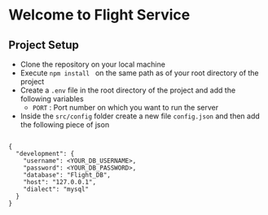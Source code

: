 # Welcome to Flight Service

## Project Setup

- Clone the repository on your local machine
- Execute `npm install ` on the same path as of your root directory of the project
- Create a `.env` file in the root directory of the project and add the following variables
  - `PORT` : Port number on which you want to run the server
- Inside the `src/config` folder create a new file `config.json` and then add the following piece of json 

```

{
  "development": {
    "username": <YOUR_DB_USERNAME>,
    "password": <YOUR_DB_PASSWORD>,
    "database": "Flight_DB",
    "host": "127.0.0.1",
    "dialect": "mysql"
  }
}


```
